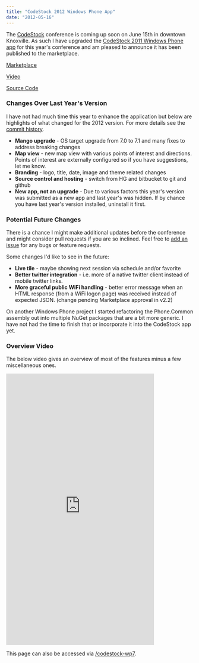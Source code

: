```yaml
---
title: "CodeStock 2012 Windows Phone App"
date: "2012-05-16"
---
```


The [CodeStock](http://codestock.org) conference is coming up soon on June 15th in downtown Knoxville. As such I have upgraded the [CodeStock 2011 Windows Phone app](/tech/2011/5/10/codestock-2011-app-for-windows-phone-7.html) for this year's conference and am pleased to announce it has been published to the marketplace.  
  

[Marketplace](http://windowsphone.com/s?appid=8b065e23-79bb-4a3c-8f65-0bc26a17ffbb)  

[Video](https://vimeo.com/42290848)

[Source Code](https://github.com/thnk2wn/codestock-winphone)

### Changes Over Last Year's Version

I have not had much time this year to enhance the application but below are highlights of what changed for the 2012 version. For more details see the [commit history](https://github.com/thnk2wn/codestock-winphone/commits/master).

- **Mango upgrade** - OS target upgrade from 7.0 to 7.1 and many fixes to address breaking changes
- **Map view** - new map view with various points of interest and directions. Points of interest are externally configured so if you have suggestions, let me know.
- **Branding** - logo, title, date, image and theme related changes
- **Source control and hosting** - switch from HG and bitbucket to git and github
- **New app, not an upgrade** - Due to various factors this year's version was submitted as a new app and last year's was hidden. If by chance you have last year's version installed, uninstall it first.

  

### Potential Future Changes

There is a chance I might make additional updates before the conference and might consider pull requests if you are so inclined. Feel free to [add an issue](https://github.com/thnk2wn/codestock-winphone/issues) for any bugs or feature requests.  
  

Some changes I'd like to see in the future:  

- **Live tile** - maybe showing next session via schedule and/or favorite
- **Better twitter integration** - i.e. more of a native twitter client instead of mobile twitter links.
- **More graceful public WiFi handling** - better error message when an HTML response (from a WiFi logon page) was received instead of expected JSON. (change pending Marketplace approval in v2.2)

On another Windows Phone project I started refactoring the Phone.Common assembly out into multiple NuGet packages that are a bit more generic. I have not had the time to finish that or incorporate it into the CodeStock app yet.  
  

### Overview Video

The below video gives an overview of most of the features minus a few miscellaneous ones.

<iframe src="http://player.vimeo.com/video/42290848?title=0&amp;byline=0&amp;portrait=0" width="398" height="728" frameborder="0"></iframe>

  
  

This page can also be accessed via [/codestock-wp7](/codestock-wp7).
